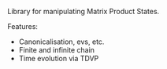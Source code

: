 Library for manipulating Matrix Product States.

Features:
 - Canonicalisation, evs, etc.
 - Finite and infinite chain
 - Time evolution via TDVP
